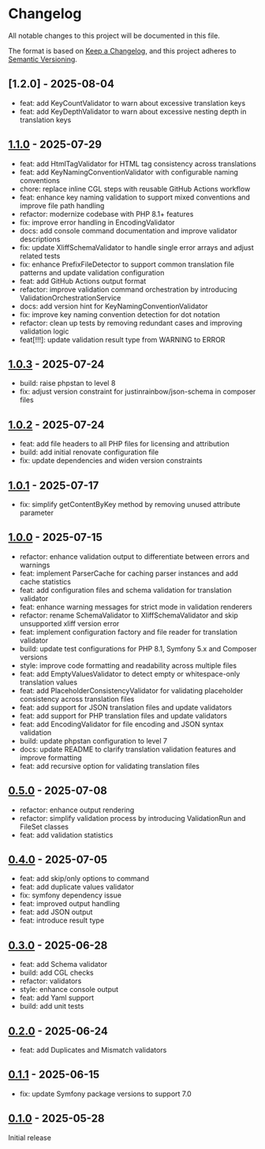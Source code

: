 # Changelog

All notable changes to this project will be documented in this file.

The format is based on [Keep a Changelog](https://keepachangelog.com/en/1.0.0/),
and this project adheres to [Semantic Versioning](https://semver.org/spec/v2.0.0.html).

## [1.2.0] - 2025-08-04

- feat: add KeyCountValidator to warn about excessive translation keys
- feat: add KeyDepthValidator to warn about excessive nesting depth in translation keys

## [1.1.0] - 2025-07-29

- feat: add HtmlTagValidator for HTML tag consistency across translations
- feat: add KeyNamingConventionValidator with configurable naming conventions
- chore: replace inline CGL steps with reusable GitHub Actions workflow
- feat: enhance key naming validation to support mixed conventions and improve file path handling
- refactor: modernize codebase with PHP 8.1+ features
- fix: improve error handling in EncodingValidator
- docs: add console command documentation and improve validator descriptions
- fix: update XliffSchemaValidator to handle single error arrays and adjust related tests
- fix: enhance PrefixFileDetector to support common translation file patterns and update validation configuration
- feat: add GitHub Actions output format
- refactor: improve validation command orchestration by introducing ValidationOrchestrationService
- docs: add version hint for KeyNamingConventionValidator
- fix: improve key naming convention detection for dot notation
- refactor: clean up tests by removing redundant cases and improving validation logic
- feat[!!!]: update validation result type from WARNING to ERROR

## [1.0.3] - 2025-07-24

- build: raise phpstan to level 8
- fix: adjust version constraint for justinrainbow/json-schema in composer files

## [1.0.2] - 2025-07-24

- feat: add file headers to all PHP files for licensing and attribution
- build: add initial renovate configuration file
- fix: update dependencies and widen version constraints

## [1.0.1] - 2025-07-17

- fix: simplify getContentByKey method by removing unused attribute parameter

## [1.0.0] - 2025-07-15

- refactor: enhance validation output to differentiate between errors and warnings
- feat: implement ParserCache for caching parser instances and add cache statistics
- feat: add configuration files and schema validation for translation validator
- feat: enhance warning messages for strict mode in validation renderers
- refactor: rename SchemaValidator to XliffSchemaValidator and skip unsupported xliff version error
- feat: implement configuration factory and file reader for translation validator
- build: update test configurations for PHP 8.1, Symfony 5.x and Composer versions
- style: improve code formatting and readability across multiple files
- feat: add EmptyValuesValidator to detect empty or whitespace-only translation values
- feat: add PlaceholderConsistencyValidator for validating placeholder consistency across translation files
- feat: add support for JSON translation files and update validators
- feat: add support for PHP translation files and update validators
- feat: add EncodingValidator for file encoding and JSON syntax validation
- build: update phpstan configuration to level 7
- docs: update README to clarify translation validation features and improve formatting
- feat: add recursive option for validating translation files

## [0.5.0] - 2025-07-08

- refactor: enhance output rendering
- refactor: simplify validation process by introducing ValidationRun and FileSet classes
- feat: add validation statistics

## [0.4.0] - 2025-07-05

- feat: add skip/only options to command
- feat: add duplicate values validator
- fix: symfony dependency issue
- feat: improved output handling
- feat: add JSON output
- feat: introduce result type

## [0.3.0] - 2025-06-28

- feat: add Schema validator
- build: add CGL checks
- refactor: validators
- style: enhance console output
- feat: add Yaml support
- build: add unit tests

## [0.2.0] - 2025-06-24

- feat: add Duplicates and Mismatch validators

## [0.1.1] - 2025-06-15

- fix: update Symfony package versions to support 7.0

## [0.1.0] - 2025-05-28

Initial release

[1.1.0]: https://github.com/move-elevator/composer-translation-validator/compare/1.1.0...1.2.0
[1.1.0]: https://github.com/move-elevator/composer-translation-validator/compare/1.0.3...1.1.0
[1.0.3]: https://github.com/move-elevator/composer-translation-validator/compare/1.0.2...1.0.3
[1.0.2]: https://github.com/move-elevator/composer-translation-validator/compare/1.0.1...1.0.2
[1.0.1]: https://github.com/move-elevator/composer-translation-validator/compare/1.0.0...1.0.1
[1.0.0]: https://github.com/move-elevator/composer-translation-validator/compare/0.5.0...1.0.0
[0.5.0]: https://github.com/move-elevator/composer-translation-validator/compare/0.4.0...0.5.0
[0.4.0]: https://github.com/move-elevator/composer-translation-validator/compare/0.3.0...0.4.0
[0.3.0]: https://github.com/move-elevator/composer-translation-validator/compare/0.2.0...0.3.0
[0.2.0]: https://github.com/move-elevator/composer-translation-validator/compare/0.1.1...0.2.0
[0.1.1]: https://github.com/move-elevator/composer-translation-validator/compare/0.1.0...0.1.1
[0.1.0]: https://github.com/move-elevator/composer-translation-validator/tree/0.1.0

